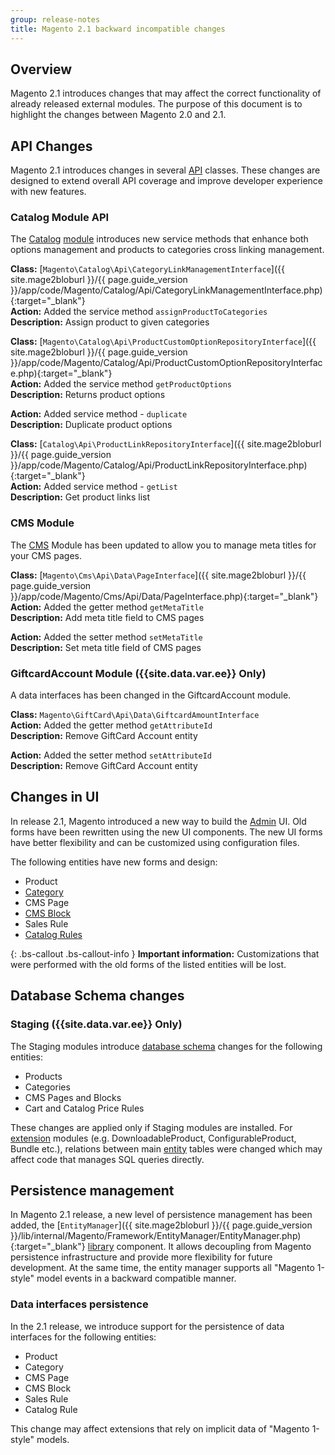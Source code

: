 ```yaml
---
group: release-notes
title: Magento 2.1 backward incompatible changes
---
```


## Overview

Magento 2.1 introduces changes that may affect the correct functionality of already released external modules. The purpose of this document is to highlight the changes between Magento 2.0 and 2.1.

## API Changes

Magento 2.1 introduces changes in several [API](https://glossary.magento.com/API) classes. These changes are designed to extend overall API coverage and improve developer experience with new features.

### Catalog Module API

The [Catalog](https://glossary.magento.com/Catalog) [module](https://glossary.magento.com/module) introduces new service methods that enhance both options management and products to categories cross linking management.

**Class:** [`Magento\Catalog\Api\CategoryLinkManagementInterface`]({{ site.mage2bloburl }}/{{ page.guide_version }}/app/code/Magento/Catalog/Api/CategoryLinkManagementInterface.php){:target="_blank"}<br/>
**Action:** Added the service method `assignProductToCategories`<br/>
**Description:** Assign product to given categories<br/>

**Class:** [`Magento\Catalog\Api\ProductCustomOptionRepositoryInterface`]({{ site.mage2bloburl }}/{{ page.guide_version }}/app/code/Magento/Catalog/Api/ProductCustomOptionRepositoryInterface.php){:target="_blank"}<br/>
**Action:** Added the service method `getProductOptions`<br/>
**Description:** Returns product options<br/>

**Action:** Added service method - `duplicate`<br/>
**Description:** Duplicate product options<br/>

**Class:** [`Catalog\Api\ProductLinkRepositoryInterface`]({{ site.mage2bloburl }}/{{ page.guide_version }}/app/code/Magento/Catalog/Api/ProductLinkRepositoryInterface.php){:target="_blank"}<br/>
**Action:** Added service method - `getList`<br/>
**Description:** Get product links list<br/>

### CMS Module

The [CMS](https://glossary.magento.com/CMS) Module has been updated to allow you to manage meta titles for your CMS pages.

**Class:** [`Magento\Cms\Api\Data\PageInterface`]({{ site.mage2bloburl }}/{{ page.guide_version }}/app/code/Magento/Cms/Api/Data/PageInterface.php){:target="_blank"}<br/>
**Action:** Added the getter method `getMetaTitle`<br/>
**Description:** Add meta title field to CMS pages<br/>

**Action:** Added the setter method `setMetaTitle`<br/>
**Description:** Set meta title field of CMS pages<br/>

### GiftcardAccount Module ({{site.data.var.ee}} Only)

A data interfaces has been changed in the GiftcardAccount module.

**Class:** `Magento\GiftCard\Api\Data\GiftcardAmountInterface`<br/>
**Action:** Added the getter method `getAttributeId`<br/>
**Description:** Remove GiftCard Account entity<br/>

**Action:** Added the setter method `setAttributeId`<br/>
**Description:** Remove GiftCard Account entity<br/>

## Changes in UI

In release 2.1, Magento introduced a new way to build the [Admin](https://glossary.magento.com/Admin) UI. Old forms have been rewritten using the new UI components. The new UI forms have better flexibility and can be customized using configuration files.

The following entities have new forms and design:

- Product
- [Category](https://glossary.magento.com/Category)
- CMS Page
- [CMS Block](https://glossary.magento.com/CMS-Block)
- Sales Rule
- [Catalog Rules](https://glossary.magento.com/Catalog-Rules)

{: .bs-callout .bs-callout-info }
**Important information:** Customizations that were performed with the old forms of the listed entities will be lost.

## Database Schema changes

### Staging ({{site.data.var.ee}} Only)

The Staging modules introduce [database schema](https://glossary.magento.com/database-schema) changes for the following entities:

- Products
- Categories
- CMS Pages and Blocks
- Cart and Catalog Price Rules

These changes are applied only if Staging modules are installed. For [extension](https://glossary.magento.com/extension) modules (e.g. DownloadableProduct, ConfigurableProduct, Bundle etc.), relations between main [entity](https://glossary.magento.com/entity) tables were changed which may affect code that manages SQL queries directly.

## Persistence management

In Magento 2.1 release, a new level of persistence management has been added, the [`EntityManager`]({{ site.mage2bloburl }}/{{ page.guide_version }}/lib/internal/Magento/Framework/EntityManager/EntityManager.php){:target="_blank"} [library](https://glossary.magento.com/library) component. It allows decoupling from Magento persistence infrastructure and provide more flexibility for future development. At the same time, the entity manager supports all "Magento 1-style" model events in a backward compatible manner.

### Data interfaces persistence

In the 2.1 release, we introduce support for the persistence  of data interfaces for the following entities:

- Product
- Category
- CMS Page
- CMS Block
- Sales Rule
- Catalog Rule

This change may affect extensions that rely on implicit data of "Magento 1-style" models.
